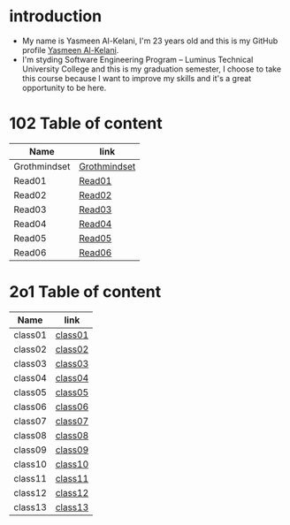 # introduction
* My name is Yasmeen Al-Kelani, I'm 23 years old and this is my GitHub profile [Yasmeen Al-Kelani](https://github.com/YasmeenKelani).
* I'm styding Software Engineering Program – Luminus Technical University College and this is my graduation semester, I choose to take this course because I want to improve my skills and it's a great opportunity to be here. 
# 102 Table of content 


Name | link
------------ | -------------
Grothmindset | [Grothmindset](https://yasmeenkelani.github.io/reading-notes/102Reading-notes/Grothmindset)
Read01 |[Read01](https://yasmeenkelani.github.io/reading-notes/102Reading-notes/Read01)
Read02 |[Read02](https://yasmeenkelani.github.io/reading-notes/102Reading-notes/Read02)
Read03 |[Read03](https://yasmeenkelani.github.io/reading-notes/102Reading-notes/Read03)
Read04 |[Read04](https://yasmeenkelani.github.io/reading-notes/102Reading-notes/Read04)
Read05 |[Read05](https://yasmeenkelani.github.io/reading-notes/102Reading-notes/Read05)
Read06 |[Read06](https://yasmeenkelani.github.io/reading-notes/102Reading-notes/Read06)


# 2o1 Table of content 

Name | link
------------ | -------------
 class01| [class01](https://yasmeenkelani.github.io/reading-notes/201Reading-notes/class01) 
 class02| [class02](https://yasmeenkelani.github.io/reading-notes/201Reading-notes/class02)
 class03| [class03](https://yasmeenkelani.github.io/reading-notes/201Reading-notes/class03)
 class04| [class04](https://yasmeenkelani.github.io/reading-notes/201Reading-notes/class04)
 class05| [class05](https://yasmeenkelani.github.io/reading-notes/201Reading-notes/class05)
 class06| [class06](https://yasmeenkelani.github.io/reading-notes/201Reading-notes/class06)
 class07| [class07](https://yasmeenkelani.github.io/reading-notes/201Reading-notes/class07)
 class08| [class08](https://yasmeenkelani.github.io/reading-notes/201Reading-notes/class08)
class09| [class09]( https://yasmeenkelani.github.io/reading-notes/201Reading-notes/class09)
class10| [class10](https://yasmeenkelani.github.io/reading-notes/201Reading-notes/class10)
class11| [class11](https://yasmeenkelani.github.io/reading-notes/201Reading-notes/class11)
class12| [class12](https://yasmeenkelani.github.io/reading-notes/201Reading-notes/class12)
class13| [class13](https://yasmeenkelani.github.io/reading-notes/201Reading-notes/class13)